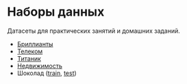 # Наборы данных

Датасеты для практических занятий и домашних заданий.

- [Бриллианты](diamonds.csv)
- [Телеком](telecom_churn.csv)
- [Титаник](titanik.csv)
- [Недвижимость](house_prices.csv)
- Шоколад ([train](chocolate_train.csv), [test](chocolate_test_new.csv))
